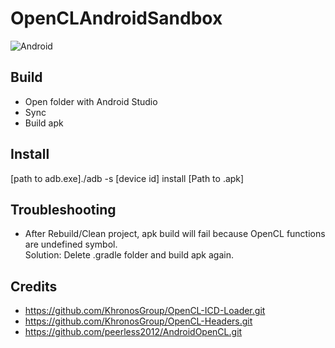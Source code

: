 # OpenCLAndroidSandbox
![Android](https://img.shields.io/badge/Android-passing-brightgreen)

## Build
- Open folder with Android Studio  
- Sync  
- Build apk  

## Install
[path to adb.exe]./adb -s [device id] install [Path to .apk] 

## Troubleshooting
- After Rebuild/Clean project, apk build will fail because OpenCL functions are undefined symbol.   
Solution: Delete .gradle folder and build apk again.  

## Credits
- https://github.com/KhronosGroup/OpenCL-ICD-Loader.git
- https://github.com/KhronosGroup/OpenCL-Headers.git
- https://github.com/peerless2012/AndroidOpenCL.git
